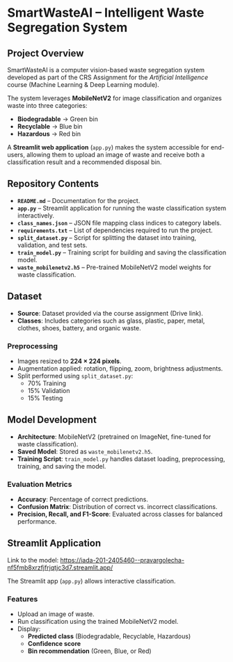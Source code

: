 # SmartWasteAI – Intelligent Waste Segregation System

## Project Overview
SmartWasteAI is a computer vision-based waste segregation system developed as part of the CRS Assignment for the *Artificial Intelligence* course (Machine Learning & Deep Learning module).

The system leverages **MobileNetV2** for image classification and organizes waste into three categories:
- **Biodegradable** → Green bin  
- **Recyclable** → Blue bin  
- **Hazardous** → Red bin  

A **Streamlit web application** (`app.py`) makes the system accessible for end-users, allowing them to upload an image of waste and receive both a classification result and a recommended disposal bin.


## Repository Contents

- **`README.md`** – Documentation for the project.  
- **`app.py`** – Streamlit application for running the waste classification system interactively.  
- **`class_names.json`** – JSON file mapping class indices to category labels.  
- **`requirements.txt`** – List of dependencies required to run the project.  
- **`split_dataset.py`** – Script for splitting the dataset into training, validation, and test sets.  
- **`train_model.py`** – Training script for building and saving the classification model.  
- **`waste_mobilenetv2.h5`** – Pre-trained MobileNetV2 model weights for waste classification.  


## Dataset

- **Source**: Dataset provided via the course assignment (Drive link).  
- **Classes**: Includes categories such as glass, plastic, paper, metal, clothes, shoes, battery, and organic waste.  

### Preprocessing
- Images resized to **224 × 224 pixels**.  
- Augmentation applied: rotation, flipping, zoom, brightness adjustments.  
- Split performed using `split_dataset.py`:  
  - 70% Training  
  - 15% Validation  
  - 15% Testing  



## Model Development

- **Architecture**: MobileNetV2 (pretrained on ImageNet, fine-tuned for waste classification).  
- **Saved Model**: Stored as `waste_mobilenetv2.h5`.  
- **Training Script**: `train_model.py` handles dataset loading, preprocessing, training, and saving the model.  

### Evaluation Metrics
- **Accuracy**: Percentage of correct predictions.  
- **Confusion Matrix**: Distribution of correct vs. incorrect classifications.  
- **Precision, Recall, and F1-Score**: Evaluated across classes for balanced performance.  


## Streamlit Application

Link to the model: https://iada-201-2405460--pravargolecha-nf5fmb8xrzfjfrjqtjc3d7.streamlit.app/

The Streamlit app (`app.py`) allows interactive classification.

### Features
- Upload an image of waste.  
- Run classification using the trained MobileNetV2 model.  
- Display:  
  - **Predicted class** (Biodegradable, Recyclable, Hazardous)  
  - **Confidence score**  
  - **Bin recommendation** (Green, Blue, or Red)  


